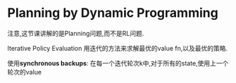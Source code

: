 #  Planning by Dynamic Programming

注意,这节课讲解的是Planning问题,而不是RL问题.

Iterative Policy Evaluation
用迭代的方法来求解最优的value fn,以及最优的策略.

使用**synchronous backups**:
在每一个迭代轮次k中,对于所有的state,使用上一个轮次的value